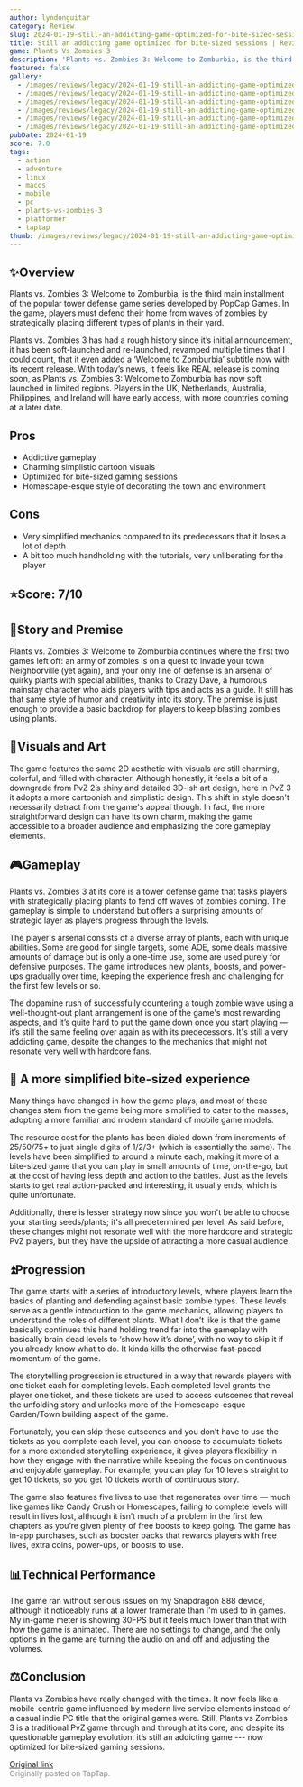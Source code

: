 ```yaml
---
author: lyndonguitar
category: Review
slug: 2024-01-19-still-an-addicting-game-optimized-for-bite-sized-sessions-review-plants-vs-zombies-3
title: Still an addicting game optimized for bite-sized sessions | Review - Plants vs Zombies 3
game: Plants Vs Zombies 3
description: 'Plants vs. Zombies 3: Welcome to Zomburbia, is the third main installment of the popular tower defense game series developed by PopCap Games. In the game, players must defend their home from waves of zombies by strategically placing different types of plants in their yard.'
featured: false
gallery:
  - /images/reviews/legacy/2024-01-19-still-an-addicting-game-optimized-for-bite-sized-sessions--review---plants-vs-zombies-3-0.avif
  - /images/reviews/legacy/2024-01-19-still-an-addicting-game-optimized-for-bite-sized-sessions--review---plants-vs-zombies-3-1.avif
  - /images/reviews/legacy/2024-01-19-still-an-addicting-game-optimized-for-bite-sized-sessions--review---plants-vs-zombies-3-2.avif
  - /images/reviews/legacy/2024-01-19-still-an-addicting-game-optimized-for-bite-sized-sessions--review---plants-vs-zombies-3-3.avif
  - /images/reviews/legacy/2024-01-19-still-an-addicting-game-optimized-for-bite-sized-sessions--review---plants-vs-zombies-3-4.avif
  - /images/reviews/legacy/2024-01-19-still-an-addicting-game-optimized-for-bite-sized-sessions--review---plants-vs-zombies-3-5.avif
pubDate: 2024-01-19
score: 7.0
tags:
  - action
  - adventure
  - linux
  - macos
  - mobile
  - pc
  - plants-vs-zombies-3
  - platformer
  - taptap
thumb: /images/reviews/legacy/2024-01-19-still-an-addicting-game-optimized-for-bite-sized-sessions--review---plants-vs-zombies-3-0.avif
---
```


## ✨Overview

Plants vs. Zombies 3: Welcome to Zomburbia, is the third main installment of the popular tower defense game series developed by PopCap Games. In the game, players must defend their home from waves of zombies by strategically placing different types of plants in their yard.

Plants vs. Zombies 3 has had a rough history since it’s initial announcement, it has been soft-launched and re-launched, revamped multiple times that I could count, that it even added a ‘Welcome to Zomburbia’ subtitle now with its recent release. With today’s news, it feels like REAL release is coming soon, as Plants vs. Zombies 3: Welcome to Zomburbia has now soft launched in limited regions. Players in the UK, Netherlands, Australia, Philippines, and Ireland will have early access, with more countries coming at a later date.




## Pros
- Addictive gameplay
- Charming simplistic cartoon visuals
- Optimized for bite-sized gaming sessions
- Homescape-esque style of decorating the town and environment
## Cons
- Very simplified mechanics compared to its predecessors that it loses a lot of depth
- A bit too much handholding with the tutorials, very unliberating for the player



## ⭐️Score: 7/10


## 📖Story and Premise

Plants vs. Zombies 3: Welcome to Zomburbia continues where the first two games left off: an army of zombies is on a quest to invade your town Neighborville (yet again), and your only line of defense is an arsenal of quirky plants with special abilities, thanks to Crazy Dave, a humorous mainstay character who aids players with tips and acts as a guide. It still has that same style of humor and creativity into its story. The premise is just enough to provide a basic backdrop for players to keep blasting zombies using plants.


## 🎨Visuals and Art

The game features the same 2D aesthetic with visuals are still charming, colorful, and filled with character. Although honestly, it feels a bit of a downgrade from PvZ 2’s shiny and detailed 3D-ish art design, here in PvZ 3 it adopts a more cartoonish and simplistic design. This shift in style doesn't necessarily detract from the game's appeal though. In fact, the more straightforward design can have its own charm, making the game accessible to a broader audience and emphasizing the core gameplay elements.


## 🎮Gameplay

Plants vs. Zombies 3 at its core is a tower defense game that tasks players with strategically placing plants to fend off waves of zombies coming. The gameplay is simple to understand but offers a surprising amounts of strategic layer as players progress through the levels.

The player's arsenal consists of a diverse array of plants, each with unique abilities. Some are good for single targets, some AOE, some deals massive amounts of damage but is only a one-time use, some are used purely for defensive purposes. The game introduces new plants, boosts, and power-ups gradually over time, keeping the experience fresh and challenging for the first few levels or so.

The dopamine rush of successfully countering a tough zombie wave using a well-thought-out plant arrangement is one of the game's most rewarding aspects, and it’s quite hard to put the game down once you start playing — it’s still the same feeling over again as with its predecessors. It's still a very addicting game, despite the changes to the mechanics that might not resonate very well with hardcore fans.


## 🚧 A more simplified bite-sized experience

Many things have changed in how the game plays, and most of these changes stem from the game being more simplified to cater to the masses, adopting a more familiar and modern standard of mobile game models.

The resource cost for the plants has been dialed down from increments of 25/50/75+ to just single digits of 1/2/3+ (which is essentially the same). The levels have been simplified to around a minute each, making it more of a bite-sized game that you can play in small amounts of time, on-the-go, but at the cost of having less depth and action to the battles. Just as the levels starts to get real action-packed and interesting, it usually ends, which is quite unfortunate.

Additionally, there is lesser strategy now since you won't be able to choose your starting seeds/plants; it's all predetermined per level. As said before, these changes might not resonate well with the more hardcore and strategic PvZ players, but they have the upside of attracting a more casual audience.


## ⏫Progression

The game starts with a series of introductory levels, where players learn the basics of planting and defending against basic zombie types. These levels serve as a gentle introduction to the game mechanics, allowing players to understand the roles of different plants. What I don’t like is that the game basically continues this hand holding trend far into the gameplay with basically brain dead levels to ‘show how it’s done’, with no way to skip it if you already know what to do. It kinda kills the otherwise fast-paced momentum of the game.

The storytelling progression is structured in a way that rewards players with one ticket each for completing levels. Each completed level grants the player one ticket, and these tickets are used to access cutscenes that reveal the unfolding story and unlocks more of the Homescape-esque Garden/Town building aspect of the game.

Fortunately, you can skip these cutscenes and you don’t have to use the tickets as you complete each level, you can choose to accumulate tickets for a more extended storytelling experience, it gives players flexibility in how they engage with the narrative while keeping the focus on continuous and enjoyable gameplay. For example, you can play for 10 levels straight to get 10 tickets, so you get 10 tickets worth of continuous story.

The game also features five lives to use that regenerates over time — much like games like Candy Crush or Homescapes, failing to complete levels will result in lives lost, although it isn’t much of a problem in the first few chapters as you’re given plenty of free boosts to keep going. The game has in-app purchases, such as booster packs that rewards players with free lives, extra coins, power-ups, or boosts to use.


## 📊Technical Performance

The game ran without serious issues on my Snapdragon 888 device, although it noticeably runs at a lower framerate than I'm used to in games. My in-game meter is showing 30FPS but it feels much lower than that with how the game is animated. There are no settings to change, and the only options in the game are turning the audio on and off and adjusting the volumes.


## ⚖️Conclusion

Plants vs Zombies have really changed with the times. It now feels like a mobile-centric game influenced by modern live service elements instead of a casual indie PC title that the original games were. Still, Plants vs Zombies 3 is a traditional PvZ game through and through at its core, and despite its questionable gameplay evolution, it’s still an addicting game --- now optimized for bite-sized gaming sessions.

[Original link](https://www.taptap.io/post/6839588)<br><span style="font-size: 0.95em; color: #888;">Originally posted on TapTap.</span>